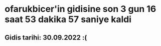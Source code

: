 # ofarukbicer'in gidisine son 3 gun 16 saat 53 dakika 57 saniye kaldi

## Gidis tarihi: 30.09.2022 :(